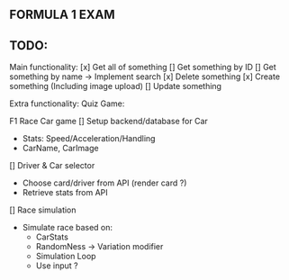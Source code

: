 ## FORMULA 1 EXAM

## TODO:

Main functionality:
[x] Get all of something
[] Get something by ID
[] Get something by name -> Implement search
[x] Delete something
[x] Create something (Including image upload)
[] Update something

Extra functionality:
Quiz Game:

F1 Race Car game
[] Setup backend/database for Car

- Stats: Speed/Acceleration/Handling
- CarName, CarImage

[] Driver & Car selector

- Choose card/driver from API (render card ?)
- Retrieve stats from API

[] Race simulation

- Simulate race based on:
  - CarStats
  - RandomNess -> Variation modifier
  - Simulation Loop
  - Use input ?
